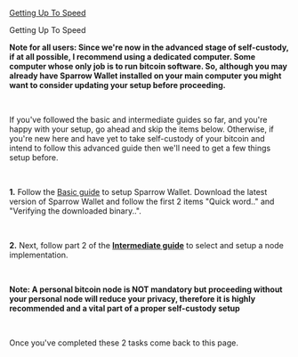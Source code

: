 [Getting Up To Speed](#advance-setup)

<p class="text-xl pb-4 font-semibold">Getting Up To Speed</p>

**Note for all users: Since we're now in the advanced stage of self-custody, if at all possible, I recommend using a dedicated computer. Some computer whose only
job is to run bitcoin software. So, although you may already have Sparrow Wallet installed on your main computer you might want to consider updating your setup before proceeding.**

<br>

If you've followed the basic and intermediate guides so far, and you're happy with your setup, go ahead and skip the items below.
Otherwise, if you're new here and have yet to take self-custody of your bitcoin and intend to follow this advanced guide then we'll need to get a few things setup before.

<br>

**1\.** Follow the <a class="text-[#8cb4ff] underline-offset-auto font-semibold" href="/guides/basic/desktop/sparrow">Basic guide<a> to setup Sparrow Wallet. Download the latest
version of Sparrow Wallet and follow the first 2 items "Quick word.." and "Verifying the downloaded binary..".

<br>

**2\.** Next, follow part 2 of the **<a class="text-[#8cb4ff] underline-offset-auto font-semibold" href="/guides/intermediate/node">Intermediate guide<a>** to select and setup a node implementation. 

<br>

**Note: A personal bitcoin node is NOT mandatory but proceeding without your personal node will reduce your privacy, therefore it is highly recommended and a vital part of a proper self-custody setup**

<br>

Once you've completed these 2 tasks come back to this page. 

